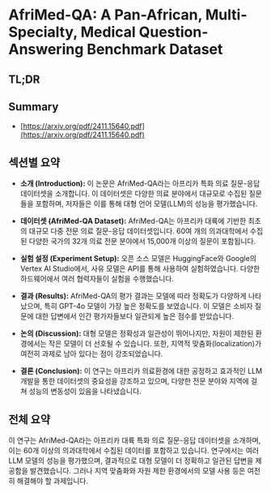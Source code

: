 # AfriMed-QA: A Pan-African, Multi-Specialty, Medical Question-Answering Benchmark Dataset
## TL;DR
## Summary
- [https://arxiv.org/pdf/2411.15640.pdf](https://arxiv.org/pdf/2411.15640.pdf)

## 섹션별 요약

- **소개 (Introduction):** 
  이 논문은 AfriMed-QA라는 아프리카 특화 의료 질문-응답 데이터셋을 소개합니다. 이 데이터셋은 다양한 의료 분야에서 대규모로 수집된 질문들을 포함하며, 저자들은 이를 통해 대형 언어 모델(LLM)의 성능을 평가했습니다.

- **데이터셋 (AfriMed-QA Dataset):** 
  AfriMed-QA는 아프리카 대륙에 기반한 최초의 대규모 다중 전문 의료 질문-응답 데이터셋입니다. 60여 개의 의과대학에서 수집된 다양한 국가의 32개 의료 전문 분야에서 15,000개 이상의 질문이 포함됩니다.

- **실험 설정 (Experiment Setup):** 
  오픈 소스 모델은 HuggingFace와 Google의 Vertex AI Studio에서, 사유 모델은 API를 통해 사용하여 실험하였습니다. 다양한 하드웨어에서 여러 협력자들이 실험을 수행했습니다.

- **결과 (Results):**
  AfriMed-QA의 평가 결과는 모델에 따라 정확도가 다양하게 나타났으며, 특히 GPT-4o 모델이 가장 높은 정확도를 보였습니다. 이 모델은 소비자 질문에 대한 답변에서 인간 평가자들보다 일관되게 높은 점수를 받았습니다.

- **논의 (Discussion):**
  대형 모델은 정확성과 일관성이 뛰어나지만, 자원이 제한된 환경에서는 작은 모델이 더 선호될 수 있습니다. 또한, 지역적 맞춤화(localization)가 여전히 과제로 남아 있다는 점이 강조되었습니다.

- **결론 (Conclusion):**
  이 연구는 아프리카 의료환경에 대한 공정하고 효과적인 LLM 개발을 통한 데이터셋의 중요성을 강조하고 있으며, 다양한 전문 분야와 지역에 걸쳐 성능의 변동성이 있음을 나타냈습니다.

## 전체 요약
   이 연구는 AfriMed-QA라는 아프리카 대륙 특화 의료 질문-응답 데이터셋을 소개하며, 이는 60개 이상의 의과대학에서 수집된 데이터를 포함하고 있습니다. 연구에서는 여러 LLM 모델의 성능을 평가했으며, 결과적으로 대형 모델이 더 정확하고 일관된 답변을 제공함을 발견했습니다. 그러나 지역 맞춤화와 자원 제한 환경에서의 모델 사용 등은 여전히 해결해야 할 과제입니다.